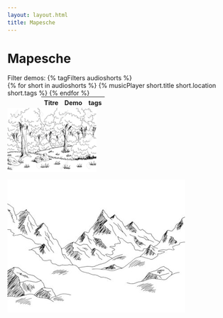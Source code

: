 ```yaml
---
layout: layout.html
title: Mapesche
---
```


# Mapesche
<div class="tagFilters">
Filter demos: {% tagFilters audioshorts %}
</div>
<div class="tableWrap">
<table style="width: 70%; margin: auto;">
<thead>
    <tr>
      <th>Titre</th>
      <th>Demo</th>
      <th>tags</th>
    </tr>
</thead>
<tbody>
{% for short in audioshorts %}
  {% musicPlayer short.title short.location short.tags %}
{% endfor %}
</tbody>
</table>
</div>


<div class="container">
  <div class="four columns">
    <img src="forest.webp" width="200px">
  </div>
  <div class="four columns">
     &nbsp;
  </div>
  <div class="four columns">
    <img src="mountain.jpg" widht="200px">
  </div>

</div>
